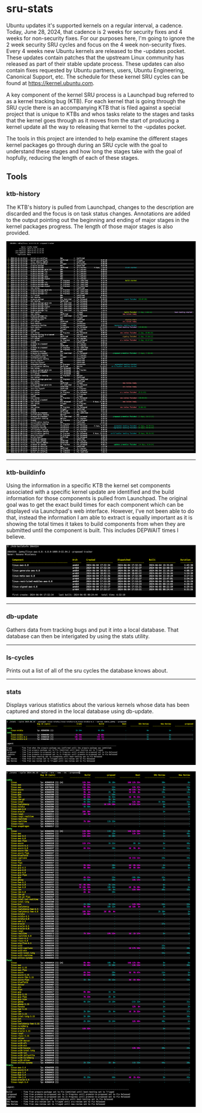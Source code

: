 # sru-stats

Ubuntu updates it's supported kernels on a regular interval, a cadence. Today, June 28, 2024,
that cadence is 2 weeks for security fixes and 4 weeks for non-security fixes. For our purposes
here, I'm going to ignore the 2 week security SRU cycles and focus on the 4 week non-security
fixes. Every 4 weeks new Ubuntu kernels are released to the -updates pocket. These updates
contain patches that the upstream Linux community has released as part of their stable update
process. These updates can also contain fixes requested by Ubuntu partners, users, Ubuntu Engineering,
Canonical Support, etc. The schedule for these kernel SRU cycles can be found at
https://kernel.ubuntu.com.

A key component of the kernel SRU process is a Launchpad bug referred to as a kernel tracking bug (KTB).
For each kernel that is going through the SRU cycle there is an accompanying KTB that is filed against a
special project that is unique to KTBs and whos tasks relate to the stages and tasks that the kernel goes
through as it moves from the start of producing a kernel update all the way to releasing that kernel to
the -updates pocket.

The tools in this project are intended to help examine the different stages kernel packages go
through during an SRU cycle with the goal to understand these stages and how long the stages
take with the goal of hopfully, reducing the length of each of these stages.

## Tools

### ktb-history

The KTB's history is pulled from Launchpad, changes to the description are discarded and the focus is
on task status changes. Annotations are added to the output pointing out the beginning and ending of
major stages in the kernel packages progress. The length of those major stages is also provided.

![ktb-history example](images/lpbug-history.png)

---

### ktb-buildinfo

Using the information in a specific KTB the kernel set components associated with a specific kernel update
are identified and the build information for those components is pulled from Launchpad. The original goal
was to get the exact build times for each component which can be displayed via Launchpad's web interface.
However, I've not been able to do that, instead the information I am able to extract is equally important
as it is showing the total times it takes to build components from when they are submitted until the component
is built. This includes DEPWAIT times I believe.

![ktb-buildinfo example](images/ktb-buildinfo.png)

---

### db-update
Gathers data from tracking bugs and put it into a local database. That database can then be interigated by using the <bold>stats</bold> utility.

---

### ls-cycles
Prints out a list of all of the sru cycles the database knows about.

---

### stats
Displays various statistics about the various kernels whose data has been captured and stored in the local database using <bold>db-update</bold>.

![stats example 1](images/stats_small.png)

![stats example 2](images/stats_large.png)

